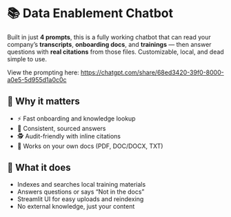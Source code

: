 # 📚 Data Enablement Chatbot

Built in just **4 prompts**, this is a fully working chatbot that can read your company’s **transcripts**, **onboarding docs**, and **trainings** — then answer questions with **real citations** from those files. Customizable, local, and dead simple to use.

View the prompting here: https://chatgpt.com/share/68ed3420-39f0-8000-a0e5-5d955d1a0c0c

## 🧠 Why it matters
- ⚡ Fast onboarding and knowledge lookup  
- 🔄 Consistent, sourced answers  
- 🕵️ Audit-friendly with inline citations  
- 🧰 Works on your own docs (PDF, DOC/DOCX, TXT)

## 🚀 What it does
- Indexes and searches local training materials  
- Answers questions or says “Not in the docs”  
- Streamlit UI for easy uploads and reindexing  
- No external knowledge, just your content